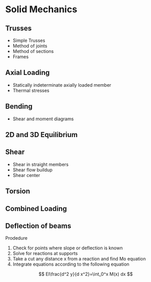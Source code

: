 # Solid Mechanics

## Trusses

- Simple Trusses
- Method of joints
- Method of sections
- Frames

## Axial Loading

- Statically indeterminate axially loaded member
- Thermal stresses

## Bending

- Shear and moment diagrams

## 2D and 3D Equilibrium

## Shear

- Shear in straight members
- Shear flow buildup
- Shear center

## Torsion

## Combined Loading

## Deflection of beams

Prodedure

1. Check for points where slope or deflection is known
2. Solve for reactions at supports
3. Take a cut any distance x from a reaction and find Mo equation
4. Integrate equations according to the following equation

$$
EI\frac{d^2 y}{d x^2}=\int_0^x M(x) dx
$$
